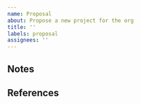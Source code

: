 ```yaml
---
name: Proposal
about: Propose a new project for the org
title: ''
labels: proposal
assignees: ''
---
```

<!-- outline the scope and purpose of this project -->

## Notes <!--(optional)-->

<!-- compile useful notes, code samples, ideas from the comments here -->

## References <!--(optional)-->

<!--
- [link-name](linkurl) - link description
-->
